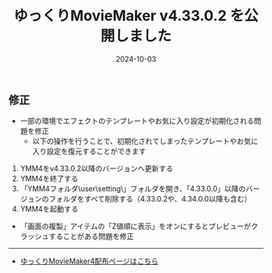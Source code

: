 ﻿---
title: ゆっくりMovieMaker v4.33.0.2 を公開しました
date: 2024-10-03
tags: [YMM4,お知らせ]
---
## 修正
- 一部の環境でエフェクトのテンプレートやお気に入り設定が初期化される問題を修正
  - 以下の操作を行うことで、初期化されてしまったテンプレートやお気に入り設定を復元することができます

1. YMM4をv4.33.0.2以降のバージョンへ更新する
2. YMM4を終了する
3. 「YMM4フォルダ\user\setting\」フォルダを開き、「4.33.0.0」以降のバージョンのフォルダをすべて削除する（4.33.0.2や、4.34.0.0以降も含む）
4. YMM4を起動する

- 「画面の複製」アイテムの「Z値順に表示」をオンにするとプレビューがクラッシュすることがある問題を修正

---

- [ゆっくりMovieMaker4配布ページはこちら](../index.md)